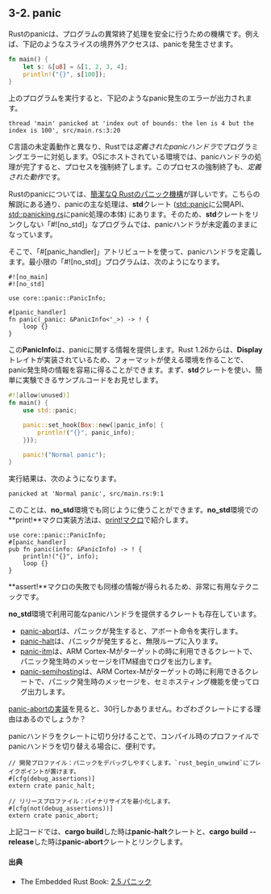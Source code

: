 ## 3-2. panic

Rustのpanicは、プログラムの異常終了処理を安全に行うための機構です。例えば、下記のようなスライスの境界外アクセスは、panicを発生させます。

```rust
fn main() {
    let s: &[u8] = &[1, 2, 3, 4];
    println!("{}", s[100]);
}
```

上のプログラムを実行すると、下記のようなpanic発生のエラーが出力されます。

```
thread 'main' panicked at 'index out of bounds: the len is 4 but the index is 100', src/main.rs:3:20
```

C言語の未定義動作と異なり、Rustでは*定義されたpanicハンドラ*でプログラミングエラーに対処します。OSにホストされている環境では、panicハンドラの処理が完了すると、プロセスを強制終了します。このプロセスの強制終了も、*定義された動作*です。

Rustのpanicについては、[簡潔なQ Rustのパニック機構]が詳しいです。こちらの解説にある通り、panicの主な処理は、**std**クレート ([std::panic]に公開API、[std::panicking.rs]にpanic処理の本体) にあります。そのため、**std**クレートをリンクしない「#![no_std]」なプログラムでは、panicハンドラが未定義のままになっています。

[簡潔なQ Rustのパニック機構]: https://qnighy.hatenablog.com/entry/2018/02/18/223000
[std::panic]: https://doc.rust-lang.org/std/macro.panic.html
[std::panicking.rs]: https://github.com/rust-lang/rust/blob/stable/src/libstd/panicking.rs

そこで、「#[panic_handler]」アトリビュートを使って、panicハンドラを定義します。最小限の「#![no_std]」プログラムは、次のようになります。

```rust,ignore
#![no_main]
#![no_std]

use core::panic::PanicInfo;

#[panic_handler]
fn panic(_panic: &PanicInfo<'_>) -> ! {
    loop {}
}
```

この**PanicInfo**は、panicに関する情報を提供します。Rust 1.26からは、**Display**トレイトが実装されているため、フォーマットが使える環境を作ることで、panic発生時の情報を容易に得ることができます。まず、**std**クレートを使い、簡単に実験できるサンプルコードをお見せします。

```rust
#![allow(unused)]
fn main() {
    use std::panic;

    panic::set_hook(Box::new(|panic_info| {
        println!("{}", panic_info);
    }));

    panic!("Normal panic");
}
```

実行結果は、次のようになります。

```
panicked at 'Normal panic', src/main.rs:9:1
```

このことは、**no_std**環境でも同じように使うことができます。**no_std**環境での**print!**マクロ実装方法は、[print!マクロ]で紹介します。

[print!マクロ]: print.html

```rust,ignore
use core::panic::PanicInfo;
#[panic_handler]
pub fn panic(info: &PanicInfo) -> ! {
    println!("{}", info);
    loop {}
}
```

**assert!**マクロの失敗でも同様の情報が得られるため、非常に有用なテクニックです。

**no_std**環境で利用可能なpanicハンドラを提供するクレートも存在しています。

- [panic-abort]は、パニックが発生すると、アボート命令を実行します。
- [panic-halt]は、パニックが発生すると、無限ループに入ります。
- [panic-itm]は、ARM Cortex-Mがターゲットの時に利用できるクレートで、パニック発生時のメッセージをITM経由でログを出力します。
- [panic-semihosting]は、ARM Cortex-Mがターゲットの時に利用できるクレートで、パニック発生時のメッセージを、セミホスティング機能を使ってログ出力します。

[panic-abort]: https://crates.io/crates/panic-abort
[panic-halt]: https://crates.io/crates/panic-halt
[panic-itm]: https://crates.io/crates/panic-itm
[panic-semihosting]: https://crates.io/crates/panic-semihosting

[panic-abortの実装]を見ると、30行しかありません。わざわざクレートにする理由はあるのでしょうか？

[panic-abortの実装]: https://github.com/japaric/panic-abort/blob/master/src/lib.rs

panicハンドラをクレートに切り分けることで、コンパイル時のプロファイルでpanicハンドラを切り替える場合に、便利です。

```rust,ignore
// 開発プロファイル：パニックをデバッグしやすくします。`rust_begin_unwind`にブレイクポイントが置けます。
#[cfg(debug_assertions)]
extern crate panic_halt;

// リリースプロファイル：バイナリサイズを最小化します。
#[cfg(not(debug_assertions))]
extern crate panic_abort;
```

上記コードでは、**cargo build**した時は**panic-halt**クレートと、**cargo build --release**した時は**panic-abort**クレートとリンクします。

#### 出典

- The Embedded Rust Book: [2.5.パニック]

[2.5.パニック]: https://tomoyuki-nakabayashi.github.io/book/start/panicking.html
